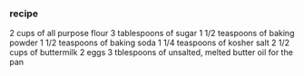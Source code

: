 ### recipe
2 cups of all purpose flour
3 tablespoons of sugar
1 1/2 teaspoons of baking powder
1 1/2 teaspoons of baking soda
1 1/4 teaspoons of kosher salt
2 1/2 cups of buttermilk
2 eggs
3 tblespoons of unsalted, melted butter
oil for the pan
